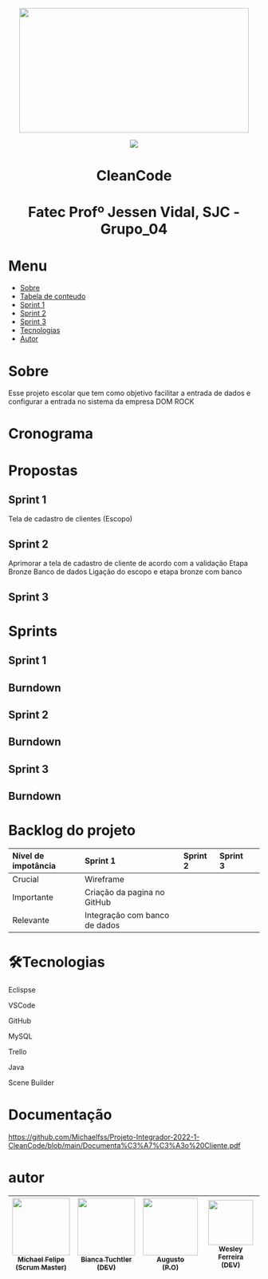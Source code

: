    <p align="center">
   <img width="460" height="250" src="https://user-images.githubusercontent.com/90359981/160683241-abb89638-7e50-4e79-ad53-32c9b94cf682.png">
   </p>
  
  
 <p align="center">
<img src="http://img.shields.io/static/v1?label=STATUS&message=EM%20DESENVOLVIMENTO&color=GREEN&style=for-the-badge">
</p>



  <h1 align="center">CleanCode</h1>
  
   <h1 align="center"> Fatec Profº Jessen Vidal, SJC - Grupo_04 </h1>
 
# Menu

* [Sobre](#Sobre)
* [Tabela de conteudo](#tabela-de-conteudo)
* [Sprint 1](#Sprint-1)
* [Sprint 2](#Sprint-2)
* [Sprint 3](#Sprint-3)
* [Tecnologias](#Tecnologias)
* [Autor](#autor)


# Sobre
<p> Esse projeto escolar que tem como objetivo facilitar a entrada de dados e configurar a entrada no sistema da empresa DOM ROCK </p>


# Cronograma


# Propostas

## Sprint 1
Tela de cadastro de clientes (Escopo)

## Sprint 2
Aprimorar a tela de cadastro de cliente de acordo com a validação
Etapa Bronze
Banco de dados
Ligação do escopo e etapa bronze com banco

## Sprint 3


# Sprints

## Sprint 1

## Burndown

## Sprint 2

## Burndown

## Sprint 3

## Burndown


<h1 align="Left">Backlog do projeto</h1>


|Nível de impotância|Sprint 1|Sprint 2|Sprint 3||
|:------------------|:-------|:-------|:-------|---------|
|Crucial            |Wireframe| | | |
|Importante|Criação da pagina no GitHub| | ||
|Relevante| Integração com banco de dados| |||	


# 🛠️Tecnologias

<p>Eclispse</>
<p>VSCode</>
<p>GitHub</>
<p>MySQL</>
<p>Trello</>
<p>Java</>
<p>Scene Builder</>


# Documentação
https://github.com/Michaelfss/Projeto-Integrador-2022-1-CleanCode/blob/main/Documenta%C3%A7%C3%A3o%20Cliente.pdf


# autor
                                                                      
| [<img src="" width=115><br><sub>Michael Felipe<br>(Scrum Master)</sub>](https://github.com/Michaelfss)  | [<img src="https://user-images.githubusercontent.com/90359981/161455893-67940531-5d41-4ec2-81af-16be732d3e50.jpeg" width=115><br><sub>Bianca Tuchtler<br>(DEV)</sub>](https://github.com/biancatuchtler) |  [<img src="https://user-images.githubusercontent.com/90359981/161459311-b8526557-1ce4-4c58-b1ac-1f2d310c9886.jpeg" width=110 height="115"><br><sub>Augusto<br>(P.O)</sub>](https://github.com/MrZeroLeft) |  [<img src="https://user-images.githubusercontent.com/90359981/163747092-85a87b26-a1b5-4809-84c2-d3c09069e3d3.jpeg" width=90><br><sub>Wesley Ferreira<br>(DEV)</sub>](https://github.com/weeesferreira) |
| :---: | :---: | :---: | :---: |
